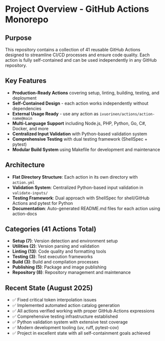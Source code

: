 # Project Overview - GitHub Actions Monorepo

## Purpose

This repository contains a collection of 41 reusable GitHub Actions designed to streamline CI/CD processes and ensure code quality.
Each action is fully self-contained and can be used independently in any GitHub repository.

## Key Features

- **Production-Ready Actions** covering setup, linting, building, testing, and deployment
- **Self-Contained Design** - each action works independently without dependencies
- **External Usage Ready** - use any action as `ivuorinen/actions/action-name@main`
- **Multi-Language Support** including Node.js, PHP, Python, Go, C#, Docker, and more
- **Centralized Input Validation** with Python-based validation system
- **Comprehensive Testing** with dual testing framework (ShellSpec + pytest)
- **Modular Build System** using Makefile for development and maintenance

## Architecture

- **Flat Directory Structure**: Each action in its own directory with `action.yml`
- **Validation System**: Centralized Python-based input validation in `validate-inputs/`
- **Testing Framework**: Dual approach with ShellSpec for shell/GitHub Actions and pytest for Python
- **Documentation**: Auto-generated README.md files for each action using action-docs

## Categories (41 Actions Total)

- **Setup (7)**: Version detection and environment setup
- **Utilities (2)**: Version parsing and validation
- **Linting (13)**: Code quality and formatting tools
- **Testing (3)**: Test execution frameworks
- **Build (3)**: Build and compilation processes
- **Publishing (5)**: Package and image publishing
- **Repository (8)**: Repository management and maintenance

## Recent State (August 2025)

- ✅ Fixed critical token interpolation issues
- ✅ Implemented automated action catalog generation
- ✅ All actions verified working with proper GitHub Actions expressions
- ✅ Comprehensive testing infrastructure established
- ✅ Python validation system with extensive test coverage
- ✅ Modern development tooling (uv, ruff, pytest-cov)
- ✅ Project in excellent state with all self-containment goals achieved
